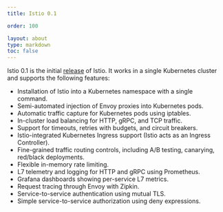 ```yaml
---
title: Istio 0.1

order: 100

layout: about
type: markdown
toc: false
---
```


Istio 0.1 is the initial [release](https://github.com/istio/istio/releases) of Istio. It works in a single Kubernetes cluster and supports the following features:
- Installation of Istio into a Kubernetes namespace with a single command.
- Semi-automated injection of Envoy proxies into Kubernetes pods.
- Automatic traffic capture for Kubernetes pods using iptables.
- In-cluster load balancing for HTTP, gRPC, and TCP traffic.
- Support for timeouts, retries with budgets, and circuit breakers.
- Istio-integrated Kubernetes Ingress support (Istio acts as an Ingress Controller).
- Fine-grained traffic routing controls, including A/B testing, canarying, red/black deployments.
- Flexible in-memory rate limiting.
- L7 telemetry and logging for HTTP and gRPC using Prometheus.
- Grafana dashboards showing per-service L7 metrics.
- Request tracing through Envoy with Zipkin.
- Service-to-service authentication using mutual TLS.
- Simple service-to-service authorization using deny expressions.
